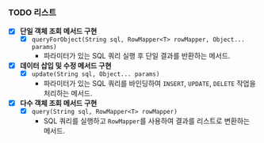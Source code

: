 ### TODO 리스트

- [x] **단일 객체 조회 메서드 구현**
    - [x] `queryForObject(String sql, RowMapper<T> rowMapper, Object... params)`
        - 파라미터가 있는 SQL 쿼리 실행 후 단일 결과를 반환하는 메서드.

- [x] **데이터 삽입 및 수정 메서드 구현**
    - [x] `update(String sql, Object... params)`
        - 파라미터가 있는 SQL 쿼리를 바인딩하여 `INSERT`, `UPDATE`, `DELETE` 작업을 처리하는 메서드.

- [x] **다수 객체 조회 메서드 구현**
    - [x] `query(String sql, RowMapper<T> rowMapper)`
        - SQL 쿼리를 실행하고 `RowMapper`를 사용하여 결과를 리스트로 변환하는 메서드.
